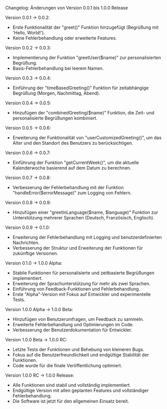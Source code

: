 
Changelog: Änderungen von Version 0.0.1 bis 1.0.0 Release

Version 0.0.1 -> 0.0.2:
- Erste Funktionalität der "greet()" Funktion hinzugefügt (Begrüßung mit 'Hello, World!').
- Keine Fehlerbehandlung oder erweiterte Features.

Version 0.0.2 -> 0.0.3:
- Implementierung der Funktion "greetUser($name)" zur personalisierten Begrüßung.
- Basis-Fehlerbehandlung bei leerem Namen.

Version 0.0.3 -> 0.0.4:
- Einführung der "timeBasedGreeting()" Funktion für zeitabhängige Begrüßung (Morgen, Nachmittag, Abend).

Version 0.0.4 -> 0.0.5:
- Hinzufügen der "combinedGreeting($name)" Funktion, die Zeit- und personalisierte Begrüßungen kombiniert.

Version 0.0.5 -> 0.0.6:
- Erweiterung der Funktionalität von "userCustomizedGreeting()", um das Alter und den Standort des Benutzers zu berücksichtigen.

Version 0.0.6 -> 0.0.7:
- Einführung der Funktion "getCurrentWeek()", um die aktuelle Kalenderwoche basierend auf dem Datum zu berechnen.

Version 0.0.7 -> 0.0.8:
- Verbesserung der Fehlerbehandlung mit der Funktion "handleError($errorMessage)" zum Logging von Fehlern.

Version 0.0.8 -> 0.0.9:
- Hinzufügen einer "greetInLanguage($name, $language)" Funktion zur Unterstützung mehrerer Sprachen (Deutsch, Französisch, Englisch).

Version 0.0.9 -> 0.1.0:
- Erweiterung der Fehlerbehandlung mit Logging und benutzerdefinierten Nachrichten.
- Verbesserung der Struktur und Erweiterung der Funktionen für zukünftige Versionen.

Version 0.1.0 -> 1.0.0 Alpha:
- Stabile Funktionen für personalisierte und zeitbasierte Begrüßungen implementiert.
- Erweiterung der Sprachunterstützung für mehr als zwei Sprachen.
- Einführung von Feedback-Funktionen und Fehlerbehandlung.
- Erste "Alpha"-Version mit Fokus auf Entwickler und experimentelle Tests.

Version 1.0.0 Alpha -> 1.0.0 Beta:
- Hinzufügen von Benutzerumfragen, um Feedback zu sammeln.
- Erweiterte Fehlerbehandlung und Optimierungen im Code.
- Verbesserung der Benutzerdokumentation für Entwickler.

Version 1.0.0 Beta -> 1.0.0 RC:
- Letzte Tests der Funktionen und Behebung von kleineren Bugs.
- Fokus auf die Benutzerfreundlichkeit und endgültige Stabilität der Funktionen.
- Code wurde für die finale Veröffentlichung optimiert.

Version 1.0.0 RC -> 1.0.0 Release:
- Alle Funktionen sind stabil und vollständig implementiert.
- Endgültige Version mit allen geplanten Features und vollständiger Fehlerbehandlung.
- Die Software ist jetzt für den allgemeinen Einsatz bereit.
